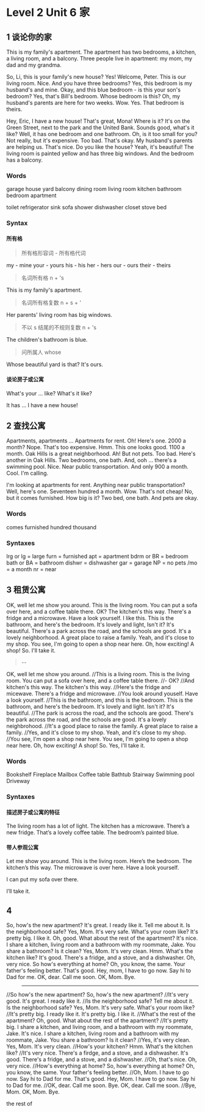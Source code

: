 # Level 2 Unit 6 家

## 1 谈论你的家

This is my family's apartment.
The apartment has two bedrooms, a kitchen, a living room, and a balcony.
Three people live in apartment: my mom, my dad and my grandma.

So, Li, this is your family's new house?
Yes! Welcome, Peter. This is our living room.
Nice. And you have three bedrooms?
Yes, this bedroom is my husband's and mine.
Okay, and this blue bedroom - is this your son's bedroom?
Yes, that's Bill's bedroom.
Whose bedroom is this?
Oh, my husband's parents are here for two weeks.
Wow.
Yes. That bedroom is theirs.

Hey, Eric, I have a new house!
That's great, Mona! Where is it?
It's on the Green Street, next to the park and the United Bank.
Sounds good, what's it like?
Well, it has one bedroom and one bathroom.
Oh, is it too small for you?
Not really, but it's expensive.
Too bad.
That's okay. My husband's parents are helping us.
That's nice. Do you like the house?
Yeah, it's beautiful! The living room is painted yellow and has three big windows. And the bedroom has a balcony.

### Words

garage
house
yard
balcony
dining room
living room
kitchen
bathroom
bedroom
apartment

toilet
refrigerator
sink
sofa
shower
dishwasher
closet
stove
bed


### Syntax

#### 所有格

> 所有格形容词 - 所有格代词

my - mine
your - yours
his - his
her - hers
our - ours
their - theirs

> 名词所有格 n + 's

This is my family's apartment.

> 名词所有格复数 n + s + '

Her parents' living room has big windows.

> 不以 s 结尾的不规则复数 n + 's

The children's bathroom is blue.

> 问所属人 whose

Whose beautiful yard is that?
It's ours.

#### 谈论房子或公寓

What's your ... like?
What's it like?

It has ...
I have a new house!

## 2 查找公寓

Apartments, apartments ... Apartments for rent.
Oh! Here's one. 2000 a month? Nope. That's too expensive.
Hmm. This one looks good. 1100 a month. Oak Hills is a great neighborhood.
Ah! But not pets. Too bad.
Here's another in Oak Hills.
Two bedrooms, one bath. And, ooh ... there's a swimming pool.
Nice. Near public transportation. And only 900 a month.
Cool. I'm calling.

I'm looking at apartments for rent.
Anything near public transportation?
Well, here's one. Seventeen hundred a month.
Wow. That's not cheap!
No, but it comes furnished.
How big is it?
Two bed, one bath. And pets are okay.


### Words

comes furnished
hundred
thousand

### Syntaxes

lrg or lg = large
furn = furnished
apt = apartment
bdrm or BR = bedroom
bath or BA = bathroom
dishwr = dishwasher
gar = garage
NP = no pets
/mo = a month
nr = near

## 3 租赁公寓

OK, well let me show you around.
This is the living room.
You can put a sofa over here, and a coffee table there.
OK?
The kitchen's this way.
There's a fridge and a microwave.
Have a look yourself.
I like this.
This is the bathroom, and here's the bedroom. It's lovely and light, Isn't it?
It's beautiful.
There's a park across the road, and the schools are good.
It's a lovely neighborhood.
A great place to raise a family.
Yeah, and it's close to my shop.
You see, I'm going to open a shop near here.
Oh, how exciting!
A shop!
So.
I'll take it.


> --

OK, well let me show you around.
//This is a living room. 
This is the living room.
You can put a sofa over here, and a coffee table there.
//-
OK?
//And kitchen's this way.
The kitchen's this way.
//Here's the fridge and micewave.
There's a fridge and microwave.
//You look around youself.
Have a look yourself.
//This is the bathroom, and this is the bedroom.
This is the bathroom, and here's the bedroom.
It's lovely and light. Isn't it?
It's beautiful.
//The park is across the road, and the schools are good.
There's the park across the road, and the schools are good.
It's a lovely neighbrohood.
//It's a good place to raise the family.
A great place to raise a family.
//Yes, and it's close to my shop.
Yeah, and it's close to my shop.
//You see, I'm open a shop near here.
You see, I'm going to open a shop near here.
Oh, how exciting!
A shop!
So.
Yes, I'll take it.

### Words

Bookshelf
Fireplace
Mailbox
Coffee table
Bathtub
Stairway
Swimming pool
Driveway

### Syntaxes

#### 描述房子或公寓的特征

The living room has a lot of light.
The kitchen has a microwave.
There’s a new fridge.
That’s a lovely coffee table.
The bedroom’s painted blue.

#### 带人参观公寓

Let me show you around.
This is the living room.
Here’s the bedroom.
The kitchen’s this way.
The microwave is over here.
Have a look yourself.

I can put my sofa over there.

I’ll take it.

## 4

So, how's the new apartment?
It's great. I ready like it.
Tell me about it. Is the neighborhood safe?
Yes, Mom. It's very safe.
What's your room like?
It's pretty big. I like it.
Oh, good. What about the rest of the apartment?
It's nice. I share a kitchen, living room and a bathroom with my roommate, Jake.
You share a bathroom? Is it clean?
Yes, Mom. It's very clean.
Hmm. What's the kitchen like?
It's good. There's a fridge, and a stove, and a dishwasher.
Oh, very nice.
So how's everything at home?
Oh, you know, the same. Your father's feeling better.
That's good. Hey, mom, I have to go now. Say hi to Dad for me.
OK, dear. Call me soon.
OK, Mom. Bye.


> ---

//So how's the new apartment?
So, how's the new apartment?
//It's very good.
It's great. I ready like it.
//Is the neighborhood safe?
Tell me about it. Is the neighborhood safe?
Yes, Mom. It's very safe.
What's your room like?
//It's pretty big. I ready like it.
It's pretty big. I like it.
//What's the rest of the apartment?
Oh, good. What about the rest of the apartment?
//It's pretty big. I share a kitchen, and living room, and a bathroom with my roommate, Jake.
It's nice. I share a kitchen, living room and a bathroom with my roommate, Jake.
You share a bathroom? Is it clean?
//Yes, it's very clean.
Yes, Mom. It's very clean.
//How's your kitchen?
Hmm. What's the kitchen like?
//It's very nice. There's a firdge, and a stove, and a dishwasher.
It's good. There's a fridge, and a stove, and a dishwasher.
//Oh, that's nice.
Oh, very nice.
//How's everything at home?
So, how's everything at home?
Oh, you know, the same. Your father's feeling better.
//Oh, Mom. I have to go now. Say hi to Dad for me.
That's good. Hey, Mom. I have to go now. Say hi to Dad for me.
//OK, dear. Call me soon. Bye.
OK, dear. Call me soon.
//Bye, Mom.
OK, Mom. Bye.









the rest of


